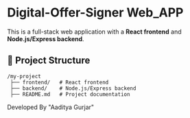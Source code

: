 # Digital-Offer-Signer Web_APP


This is a full-stack web application with a **React frontend** and **Node.js/Express backend**.

## 📂 Project Structure
```
/my-project
 ├── frontend/   # React frontend
 ├── backend/    # Node.js/Express backend
 ├── README.md   # Project documentation
```

Developed By "Aaditya Gurjar" 
